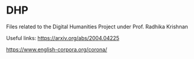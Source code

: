 # DHP
Files related to the Digital Humanities Project under Prof. Radhika Krishnan

Useful links:
https://arxiv.org/abs/2004.04225

https://www.english-corpora.org/corona/


